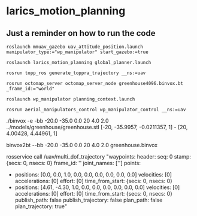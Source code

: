 # larics\_motion\_planning

## Just a reminder on how to run the code
```
roslaunch mmuav_gazebo uav_attitude_position.launch manipulator_type:="wp_manipulator" start_gazebo:=true

roslaunch larics_motion_planning global_planner.launch

rosrun topp_ros generate_toppra_trajectory __ns:=uav

rosrun octomap_server octomap_server_node greenhouse4096.binvox.bt _frame_id:="world"

roslaunch wp_manipulator planning_context.launch

rosrun aerial_manipulators_control wp_manipulator_control __ns:=uav
```

./binvox -e -bb -20.0 -35.0 0.0 20 4.0 2.0 ../models/greenhouse/greenhouse.stl
[-20, -35.9957, -0.0211357, 1] - [20, 4.00428, 4.44961, 1]

binvox2bt --bb -20.0 -35.0 0.0 20 4.0 2.0 greenhouse.binvox

rosservice call /uav/multi_dof_trajectory "waypoints:
  header:
    seq: 0
    stamp: {secs: 0, nsecs: 0}
    frame_id: ''
  joint_names: ['']
  points:
  - positions: [0.0, 0.0, 1.0, 0.0, 0.0, 0.0, 0.0, 0.0, 0.0]
    velocities: [0]
    accelerations: [0]
    effort: [0]
    time_from_start: {secs: 0, nsecs: 0}
  - positions: [4.61, -4.30, 1.0, 0.0, 0.0, 0.0, 0.0, 0.0, 0.0]
    velocities: [0]
    accelerations: [0]
    effort: [0]
    time_from_start: {secs: 0, nsecs: 0}
publish_path: false
publish_trajectory: false
plan_path: false
plan_trajectory: true" 